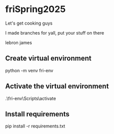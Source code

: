 # friSpring2025

Let's get cooking guys

I made branches for yall, put your stuff on there

lebron james

## Create virtual environment

python -m venv fri-env

## Activate the virtual environment

.\fri-env\Scripts\activate

## Install requirements

pip install -r requirements.txt
